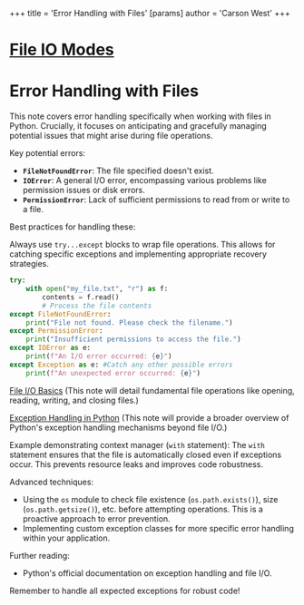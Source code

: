 +++
 title = 'Error Handling with Files'
[params]
	author = 'Carson West'
+++
# [File IO Modes](./../file-io-modes/)
# Error Handling with Files

This note covers error handling specifically when working with files in Python.  Crucially, it focuses on anticipating and gracefully managing potential issues that might arise during file operations.

Key potential errors:

* **`FileNotFoundError`**:  The file specified doesn't exist.
* **`IOError`**: A general I/O error, encompassing various problems like permission issues or disk errors.
* **`PermissionError`**:  Lack of sufficient permissions to read from or write to a file.


Best practices for handling these:

Always use `try...except` blocks to wrap file operations.  This allows for catching specific exceptions and implementing appropriate recovery strategies.

```python
try:
    with open("my_file.txt", "r") as f:
        contents = f.read()
        # Process the file contents
except FileNotFoundError:
    print("File not found. Please check the filename.")
except PermissionError:
    print("Insufficient permissions to access the file.")
except IOError as e:
    print(f"An I/O error occurred: {e}")
except Exception as e: #Catch any other possible errors
    print(f"An unexpected error occurred: {e}")

```

[File I/O Basics](./../file-i/o-basics/)  (This note will detail fundamental file operations like opening, reading, writing, and closing files.)

[Exception Handling in Python](./../exception-handling-in-python/) (This note will provide a broader overview of Python's exception handling mechanisms beyond file I/O.)


Example demonstrating context manager (`with` statement):  The `with` statement ensures that the file is automatically closed even if exceptions occur. This prevents resource leaks and improves code robustness.


Advanced techniques:

*   Using the `os` module to check file existence (`os.path.exists()`), size (`os.path.getsize()`), etc. before attempting operations. This is a proactive approach to error prevention.
*   Implementing custom exception classes for more specific error handling within your application.


Further reading:

*   Python's official documentation on exception handling and file I/O.

Remember to handle all expected exceptions for robust code!

